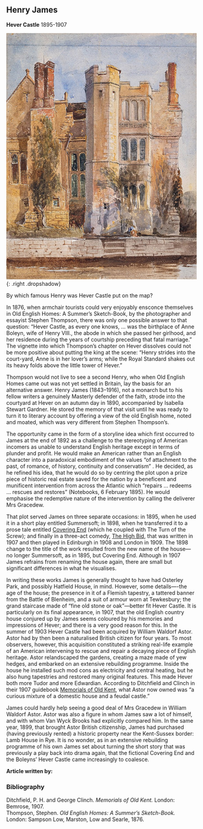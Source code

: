 <param ve-config style="article">

## Henry James 

**Hever Castle** 1895-1907

![Hever Castle from the Moat - circa 1850 - David Cox Jr. / Public domain](images/697px-Cox-Jnr-98093_-_Hever_Castle_from_the_Moat_-_circa_1850.jpg){: .right .dropshadow}  



By which famous Henry was Hever Castle put on the map?

In 1876, when armchair tourists could very enjoyably ensconce themselves in Old English Homes: A Summer’s Sketch-Book, by the photographer and essayist Stephen Thompson, there was only one possible answer to that question: “Hever Castle, as every one knows, … was the birthplace of Anne Boleyn, wife of Henry VIII., the abode in which she passed her girlhood, and her residence during the years of courtship preceding that fatal marriage.” The vignette into which Thompson’s chapter on Hever dissolves could not be more positive about putting the king at the scene: “Henry strides into the court-yard, Anne is in her lover’s arms; while the Royal Standard shakes out its heavy folds above the little tower of Hever.”

Thompson would not live to see a second Henry, who when Old English Homes came out was not yet settled in Britain, lay the basis for an alternative answer. Henry James (1843–1916), not a monarch but to his fellow writers a genuinely Masterly defender of the faith, strode into the courtyard at Hever on an autumn day in 1890, accompanied by Isabella Stewart Gardner. He stored the memory of that visit until he was ready to turn it to literary account by offering a view of the old English home, noted and moated, which was very different from Stephen Thompson’s.

The opportunity came in the form of a storyline idea which first occurred to James at the end of 1892 as a challenge to the stereotyping of American incomers as unable to understand English heritage except in terms of plunder and profit. He would make an American rather than an English character into a paradoxical embodiment of the values “of attachment to the past, of romance, of history, continuity and conservatism” . He decided, as he refined his idea, that he would do so by centring the plot upon a prize piece of historic real estate saved for the nation by a beneficent and munificent intervention from across the Atlantic which “repairs … redeems … rescues and restores” (Notebooks, 6 February 1895). He would emphasise the redemptive nature of the intervention by calling the deliverer Mrs Gracedew.

That plot served James on three separate occasions: in 1895, when he used it in a short play entitled Summersoft; in 1898, when he transferred it to a prose tale entitled [Covering End](https://en.wikisource.org/w/index.php?title=Special:ElectronPdf&page=Covering+End&action=show-download-screen) (which he coupled with The Turn of the Screw); and finally in a three-act comedy, [The High Bid](https://www.theguardian.com/stage/2020/aug/10/forgotten-plays-no-11-the-high-bid-1908-by-henry-james), that was written in 1907 and then played in Edinburgh in 1908 and London in 1909. The 1898 change to the title of the work resulted from the new name of the house—no longer Summersoft, as in 1895, but Covering End. Although in 1907 James refrains from renaming the house again, there are small but significant differences in what he visualises.

In writing these works James is generally thought to have had Osterley Park, and possibly Hatfield House, in mind. However, some details—-the age of the house; the presence in it of a Flemish tapestry, a tattered banner from the Battle of Blenheim, and a suit of armour worn at Tewkesbury; the grand staircase made of “fine old stone or oak”—better fit Hever Castle. It is particularly on its final appearance, in 1907, that the old English country house conjured up by James seems coloured by his memories and impressions of Hever; and there is a very good reason for this. In the summer of 1903 Hever Castle had been acquired by William Waldorf Astor. Astor had by then been a naturalised British citizen for four years. To most observers, however, this acquisition constituted a striking real-life example of an American intervening to rescue and repair a decaying piece of English heritage. Astor relandscaped the gardens, creating a maze made of yew hedges, and embarked on an extensive rebuilding programme. Inside the house he installed such mod cons as electricity and central heating, but he also hung tapestries and restored many original features. This made Hever both more Tudor and more Edwardian. According to Ditchfield and Clinch in their 1907 guidebook [Memorials of Old Kent](https://openlibrary.org/books/OL7122534M/Memorials_of_old_Kent), what Astor now owned was “a curious mixture of a domestic house and a feudal castle.”

James could hardly help seeing a good deal of Mrs Gracedew in William Waldorf Astor. Astor was also a figure in whom James saw a lot of himself, and with whom Van Wyck Brooks had explicitly compared him. In the same year, 1899, that brought Astor British citizenship, James had purchased (having previously rented) a historic property near the Kent-Sussex border: Lamb House in Rye. It is no wonder, as in an extensive rebuilding programme of his own James set about turning the short story that was previously a play back into drama again, that the fictional Covering End and the Boleyns’ Hever Castle came increasingly to coalesce.

**Article written by:**

### Bibliography 
Ditchfield, P. H. and George Clinch. _Memorials of Old Kent._ London: Bemrose, 1907.   
Thompson, Stephen. _Old English Homes: A Summer’s Sketch-Book._ London: Sampson Low, Marston, Low and Searle, 1876.
